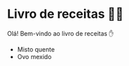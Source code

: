 # Livro de receitas :man_cook:

Olá! Bem-vindo ao livro de receitas :hand:

- Misto quente
- Ovo mexido 
